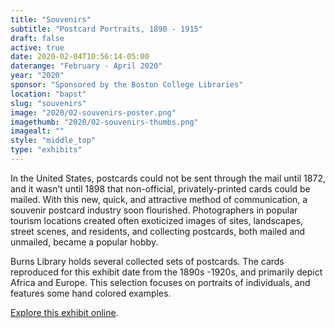```yaml
---
title: "Souvenirs"
subtitle: "Postcard Portraits, 1890 - 1915"
draft: false
active: true
date: 2020-02-04T10:56:14-05:00
daterange: "February - April 2020"
year: "2020"
sponsor: "Sponsored by the Boston College Libraries"
location: "bapst"
slug: "souvenirs"
image: "2020/02-souvenirs-poster.png"
imagethumb: "2020/02-souvenirs-thumbs.png"
imagealt: ""
style: "middle_top"
type: "exhibits"
---
```


In the United States, postcards could not be sent through the mail until 1872, and it wasn’t until 1898 that non-official, privately-printed cards could be mailed. With this new, quick, and attractive method of communication, a souvenir postcard industry soon flourished. Photographers in popular tourism locations created often exoticized images of sites, landscapes, street scenes, and residents, and collecting postcards, both mailed and unmailed, became a popular hobby. 

Burns Library holds several collected sets of postcards. The cards reproduced for this exhibit date from the 1890s -1920s, and primarily depict Africa and Europe. This selection focuses on portraits of individuals, and features some hand colored examples.

<a href="https://library.bc.edu/burns-exhibits/souvenirs/" class="explore" target="_blank">Explore this exhibit online</a>.